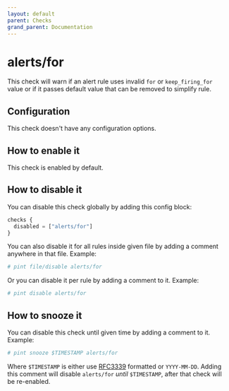```yaml
---
layout: default
parent: Checks
grand_parent: Documentation
---
```


# alerts/for

This check will warn if an alert rule uses invalid `for` or `keep_firing_for`
value or if it passes default value that can be removed to simplify rule.

## Configuration

This check doesn't have any configuration options.

## How to enable it

This check is enabled by default.

## How to disable it

You can disable this check globally by adding this config block:

```js
checks {
  disabled = ["alerts/for"]
}
```

You can also disable it for all rules inside given file by adding
a comment anywhere in that file. Example:

```yaml
# pint file/disable alerts/for
```

Or you can disable it per rule by adding a comment to it. Example:

```yaml
# pint disable alerts/for
```

## How to snooze it

You can disable this check until given time by adding a comment to it. Example:

```yaml
# pint snooze $TIMESTAMP alerts/for
```

Where `$TIMESTAMP` is either use [RFC3339](https://www.rfc-editor.org/rfc/rfc3339)
formatted  or `YYYY-MM-DD`.
Adding this comment will disable `alerts/for` *until* `$TIMESTAMP`, after that
check will be re-enabled.
